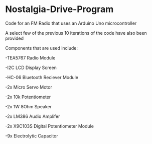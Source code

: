 # Nostalgia-Drive-Program
Code for an FM Radio that uses an Arduino Uno microcontroller

A select few of the previous 10 iterations of the code have also been provided 

Components that are used include:

  -TEA5767 Radio Module

  -I2C LCD Display Screen

  -HC-06 Bluetooth Reciever Module

  -2x Micro Servo Motor

  -2x 10k Potentiometer

  -2x 1W 8Ohm Speaker

  -2x LM386 Audio Amplifer

  -2x X9C103S Digital Potentiometer Module

  -9x Electrolytic Capacitor
